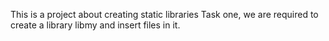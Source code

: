 This is a project about creating static libraries
Task one, we are required to create a library libmy and insert files in it.
